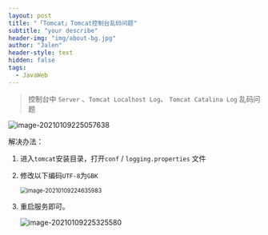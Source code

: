 ```yaml
---
layout: post
title: "「Tomcat」Tomcat控制台乱码问题"
subtitle: "your describe"
header-img: "img/about-bg.jpg"
author: "Jalen"
header-style: text
hidden: false
tags:
  - JavaWeb
---
```


> 控制台中 `Server` 、`Tomcat Localhost Log`、 `Tomcat Catalina Log` 乱码问题

![image-20210109225057638](https://i.loli.net/2021/01/09/WgHDtQs6l9rBVdm.png)

解决办法：

1. 进入`tomcat`安装目录，打开`conf` / `logging.properties` 文件

2. 修改以下编码`UTF-8`为`GBK`

   <img src="https://i.loli.net/2021/01/09/GJ9ZlUxR4fy5Es3.png" alt="image-20210109224635983" style="zoom: 80%;" />

3. 重启服务即可。

   ![image-20210109225325580](https://i.loli.net/2021/01/09/kloWBGp19mXiMDT.png)